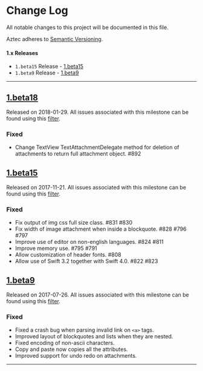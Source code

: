# Change Log
All notable changes to this project will be documented in this file.

Aztec adheres to [Semantic Versioning](http://semver.org/).

#### 1.x Releases
- `1.beta15` Release  - [1.beta15](#1.beta15)
- `1.beta9` Release  - [1.beta9](#1.beta9)

---

## [1.beta18](https://github.com/wordpress-mobile/MediaPicker-iOS/releases/tag/1.beta18)
Released on 2018-01-29. All issues associated with this milestone can be found using this
[filter](https://github.com/wordpress-mobile/AztecEditor-iOS/issues?q=is%3Aopen+is%3Aissue+milestone%3A%22Version+1.0+Beta+18%22).

### Fixed

- Change TextView TextAttachmentDelegate method for deletion of attachments to return full attachment object. #892

## [1.beta15](https://github.com/wordpress-mobile/MediaPicker-iOS/releases/tag/1.beta15)
Released on 2017-11-21. All issues associated with this milestone can be found using this
[filter](https://github.com/wordpress-mobile/AztecEditor-iOS/issues?q=is%3Aopen+is%3Aissue+milestone%3A%22Version+1.0+Beta+15%22).

### Fixed
- Fix output of img css full size class. #831 #830
- Fix width of image attachment when inside a blockquote. #828 #796 #797
- Improve use of editor on non-english languages. #824 #811
- Improve memory use. #795 #791
- Allow customization of header fonts. #808
- Allow use of Swift 3.2 together with Swift 4.0. #822 #823

## [1.beta9](https://github.com/wordpress-mobile/MediaPicker-iOS/releases/tag/1.beta9)
Released on 2017-07-26. All issues associated with this milestone can be found using this
[filter](https://github.com/wordpress-mobile/AztecEditor-iOS/issues?q=is%3Aopen+is%3Aissue+milestone%3A%22Version+1.0+Beta+9%22).

### Fixed
- Fixed a crash bug when parsing invalid link on `<a>` tags.
- Improved layout of blockquotes and lists when they are nested.
- Fixed encoding of non-ascii characters.
- Copy and paste now copies all the attributes.
- Improved support for undo redo on attachments.

---
